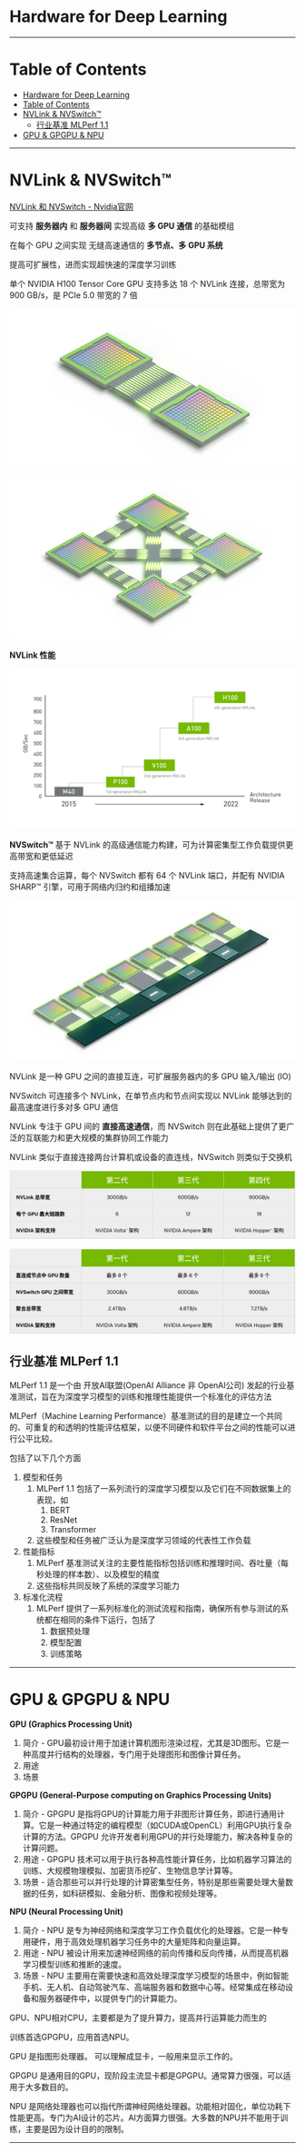 # Hardware for Deep Learning

---

# Table of Contents
- [Hardware for Deep Learning](#hardware-for-deep-learning)
- [Table of Contents](#table-of-contents)
- [NVLink \& NVSwitch™](#nvlink--nvswitch)
  - [行业基准 MLPerf 1.1](#行业基准-mlperf-11)
- [GPU \& GPGPU \& NPU](#gpu--gpgpu--npu)


---

# NVLink & NVSwitch™

[NVLink 和 NVSwitch - Nvidia官网](https://www.nvidia.cn/data-center/nvlink/)

可支持 **服务器内** 和 **服务器间** 实现高级 **多 GPU 通信** 的基础模组

在每个 GPU 之间实现 无缝高速通信的 **多节点、多 GPU 系统**

提高可扩展性，进而实现超快速的深度学习训练

单个 NVIDIA H100 Tensor Core GPU 支持多达 18 个 NVLink 连接，总带宽为 900 GB/s，是 PCIe 5.0 带宽的 7 倍

![](Pics/nvidia003.png)

![](Pics/nvidia004.png)


**NVLink 性能**

![](Pics/nvidia001.svg)

**NVSwitch™** 基于 NVLink 的高级通信能力构建，可为计算密集型工作负载提供更高带宽和更低延迟

支持高速集合运算，每个 NVSwitch 都有 64 个 NVLink 端口，并配有 NVIDIA SHARP™ 引擎，可用于网络内归约和组播加速

![](Pics/nvidia002.png)

NVLink 是一种 GPU 之间的直接互连，可扩展服务器内的多 GPU 输入/输出 (IO)

NVSwitch 可连接多个 NVLink，在单节点内和节点间实现以 NVLink 能够达到的最高速度进行多对多 GPU 通信

NVLink 专注于 GPU 间的 **直接高速通信**，而 NVSwitch 则在此基础上提供了更广泛的互联能力和更大规模的集群协同工作能力

NVLink 类似于直接连接两台计算机或设备的直连线，NVSwitch 则类似于交换机

![](Pics/nvidia005.png)

![](Pics/nvidia006.png)

## 行业基准 MLPerf 1.1

MLPerf 1.1 是一个由 开放AI联盟(OpenAI Alliance 非 OpenAI公司) 发起的行业基准测试，旨在为深度学习模型的训练和推理性能提供一个标准化的评估方法

MLPerf（Machine Learning Performance）基准测试的目的是建立一个共同的、可重复的和透明的性能评估框架，以便不同硬件和软件平台之间的性能可以进行公平比较。

包括了以下几个方面
1. 模型和任务
   1. MLPerf 1.1 包括了一系列流行的深度学习模型以及它们在不同数据集上的表现，如
      1. BERT
      2. ResNet
      3. Transformer
   2. 这些模型和任务被广泛认为是深度学习领域的代表性工作负载
2. 性能指标
   1. MLPerf 基准测试关注的主要性能指标包括训练和推理时间、吞吐量（每秒处理的样本数）、以及模型的精度
   2. 这些指标共同反映了系统的深度学习能力
3. 标准化流程
   1. MLPerf 提供了一系列标准化的测试流程和指南，确保所有参与测试的系统都在相同的条件下运行，包括了
      1. 数据预处理
      2. 模型配置
      3. 训练策略



---

# GPU & GPGPU & NPU

**GPU (Graphics Processing Unit)**
1. 简介 - GPU最初设计用于加速计算机图形渲染过程，尤其是3D图形。它是一种高度并行结构的处理器，专门用于处理图形和图像计算任务。
2. 用途
3. 场景

**GPGPU (General-Purpose computing on Graphics Processing Units)**
1. 简介 - GPGPU 是指将GPU的计算能力用于非图形计算任务，即进行通用计算。它是一种通过特定的编程模型（如CUDA或OpenCL）利用GPU执行复杂计算的方法。GPGPU 允许开发者利用GPU的并行处理能力，解决各种复杂的计算问题。
2. 用途 - GPGPU 技术可以用于执行各种高性能计算任务，比如机器学习算法的训练、大规模物理模拟、加密货币挖矿、生物信息学计算等。
3. 场景 - 适合那些可以并行处理的计算密集型任务，特别是那些需要处理大量数据的任务，如科研模拟、金融分析、图像和视频处理等。

**NPU (Neural Processing Unit)**
1. 简介 - NPU 是专为神经网络和深度学习工作负载优化的处理器。它是一种专用硬件，用于高效处理机器学习任务中的大量矩阵和向量运算。
2. 用途 - NPU 被设计用来加速神经网络的前向传播和反向传播，从而提高机器学习模型训练和推断的速度。
3. 场景 - NPU 主要用在需要快速和高效处理深度学习模型的场景中，例如智能手机、无人机、自动驾驶汽车、高端服务器和数据中心等。经常集成在移动设备和服务器硬件中，以提供专门的计算能力。


GPU、NPU相对CPU，主要都是为了提升算力，提高并行运算能力而生的

训练首选GPGPU，应用首选NPU。

GPU 是指图形处理器。 可以理解成显卡，一般用来显示工作的。

GPGPU 是通用目的GPU，现阶段主流显卡都是GPGPU。通常算力很强，可以适用于大多数目的。

NPU 是网络处理器也可以指代所谓神经网络处理器。功能相对固化，单位功耗下性能更高。专门为AI设计的芯片。AI方面算力很强。大多数的NPU并不能用于训练，主要是因为设计目的的限制。 

---

